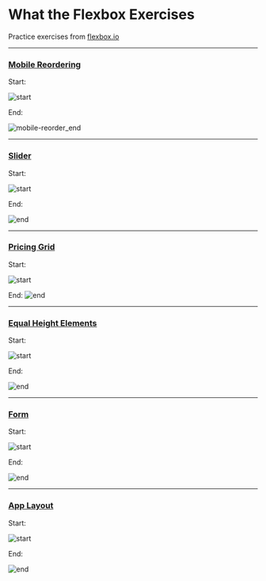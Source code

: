 # What the Flexbox Exercises
Practice exercises from [flexbox.io](https://flexbox.io/)

---

### [Mobile Reordering](https://github.com/jdsutherland/what-the-flexbox-exercises/commit/05afe4f2e791268c74a2852cdaec7e37fed70b9c)
Start:

![start](https://i.imgur.com/0qmxkhH.png)

End:

![mobile-reorder_end](https://user-images.githubusercontent.com/5385846/109895177-051bd180-7c4c-11eb-88c5-aac9f5ba076f.gif)

---

### [Slider](https://github.com/jdsutherland/what-the-flexbox-exercises/commit/fd16f14fd53a547827a0556a3c7e475c696682a5)
Start:

![start](https://i.imgur.com/ks2leap.png)

End:

![end](https://i.imgur.com/Ol9nYgh.png)

---

### [Pricing Grid](https://github.com/jdsutherland/what-the-flexbox-exercises/commit/38b8af46fecad9410078cbc84a35e89876d045ee)
Start:

![start](https://i.imgur.com/7Gp6Vi0.png)


End:
![end](https://i.imgur.com/kp6bMmQ.png)

---

### [Equal Height Elements](https://github.com/jdsutherland/what-the-flexbox-exercises/commit/0b31f90cfe5aaaeda422c2619fd389fb1515c27d)
Start:

![start](https://i.imgur.com/GtBifJB.png)

End:

![end](https://i.imgur.com/fSvC7YO.png)

---

### [Form](https://github.com/jdsutherland/what-the-flexbox-exercises/commit/bac0a8c8f38bd1cd8511be5fd7723650e93514e6)
Start:

![start](https://i.imgur.com/EOtDmz9.png)

End:

![end](https://i.imgur.com/liK3WPE.png)

---

### [App Layout](https://github.com/jdsutherland/what-the-flexbox-exercises/commit/26c42c43dad48423687380b3f9fe38cc9e41aa0f)
Start:

![start](https://i.imgur.com/prwv8mA.png)

End:

![end](https://i.imgur.com/n8ZOdyZ.png)
